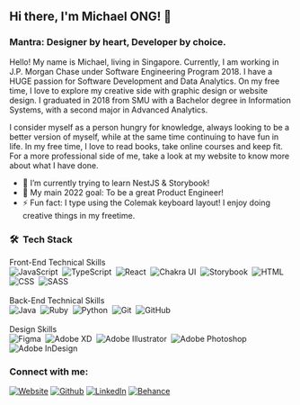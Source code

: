 ## Hi there, I'm Michael ONG! 👋 ##
### Mantra: Designer by heart, Developer by choice. ###

Hello! My name is Michael, living in Singapore. Currently, I am working in J.P. Morgan Chase under Software Engineering Program 2018. I have a HUGE passion for Software Development and Data Analytics. On my free time, I love to explore my creative side with graphic design or website design. I graduated in 2018 from SMU with a Bachelor degree in Information Systems, with a second major in Advanced Analytics.

I consider myself as a person hungry for knowledge, always looking to be a better version of myself, while at the same time continuing to have fun in life. In my free time, I love to read books, take online courses and keep fit. For a more professional side of me, take a look at my website to know more about what I have done.

- 🌱 I’m currently trying to learn NestJS & Storybook!
- 🥅 My main 2022 goal: To be a great Product Engineer!
- ⚡ Fun fact: I type using the Colemak keyboard layout! I enjoy doing creative things in my freetime.

### 🛠 &nbsp;Tech Stack ###

Front-End Technical Skills<br />
![JavaScript](https://img.shields.io/badge/-JavaScript-05122A?style=flat&logo=javascript)&nbsp;
![TypeScript](https://img.shields.io/badge/-TypeScript-05122A?style=flat&logo=typescript)&nbsp;
![React](https://img.shields.io/badge/-React-05122A?style=flat&logo=react)&nbsp;
![Chakra UI](https://img.shields.io/badge/-ChakraUI-05122A?style=flat&logo=Chakraui)&nbsp;
![Storybook](https://img.shields.io/badge/-Storybook-05122A?style=flat&logo=storybook)&nbsp;
![HTML](https://img.shields.io/badge/-HTML-05122A?style=flat&logo=HTML5)&nbsp;
![CSS](https://img.shields.io/badge/-CSS-05122A?style=flat&logo=CSS3&logoColor=1572B6)&nbsp;
![SASS](https://img.shields.io/badge/-SASS-05122A?style=flat&logo=SASS&logoColor=1572B6)&nbsp;<br /><br />
Back-End Technical Skills<br />
![Java](https://img.shields.io/badge/-Java-05122A?style=flat&logo=Java&logoColor=FFA518)&nbsp;
![Ruby](https://img.shields.io/badge/-Ruby-05122A?style=flat&logo=ruby)&nbsp;
![Python](https://img.shields.io/badge/-Python-05122A?style=flat&logo=python)&nbsp;
![Git](https://img.shields.io/badge/-Git-05122A?style=flat&logo=git)&nbsp;
![GitHub](https://img.shields.io/badge/-GitHub-05122A?style=flat&logo=github)<br /><br />
Design Skills<br />
![Figma](https://img.shields.io/badge/-Figma-05122A?style=flat&logo=Figma)&nbsp;
![Adobe XD](https://img.shields.io/badge/-AdobeXD-05122A?style=flat&logo=adobe-xd)&nbsp;
![Adobe Illustrator](https://img.shields.io/badge/-Illustrator-05122A?style=flat&logo=adobe-illustrator)&nbsp;
![Adobe Photoshop](https://img.shields.io/badge/-Photoshop-05122A?style=flat&logo=adobe-photoshop)&nbsp;
![Adobe InDesign](https://img.shields.io/badge/-InDesign-05122A?style=flat&logo=adobe-indesign)

### Connect with me: ###
<p>
  <a href="http://www.datayse.com/" target="_blank"><img alt="Website" src="https://img.shields.io/badge/Website-%2312100E.svg?&style=flat-square&logo=AdonisJS&logoColor=white" /></a> 
<a href="https://github.com/Michaelomh" target="_blank"><img alt="Github" src="https://img.shields.io/badge/GitHub-%2312100E.svg?&style=flat-square&logo=Github&logoColor=white" /></a> 
<a href="https://www.linkedin.com/in/michaelomh/" target="_blank"><img alt="LinkedIn" src="https://img.shields.io/badge/linkedin-%230077B5.svg?&style=flat-square&logo=linkedin&logoColor=white" /></a>
<a href="https://www.behance.net/MichaelOMH" target="_blank"><img alt="Behance" src="https://img.shields.io/badge/behance-%23000000.svg?&style=flat-square&logo=behance&logoColor=white" /></a> 
</p>
